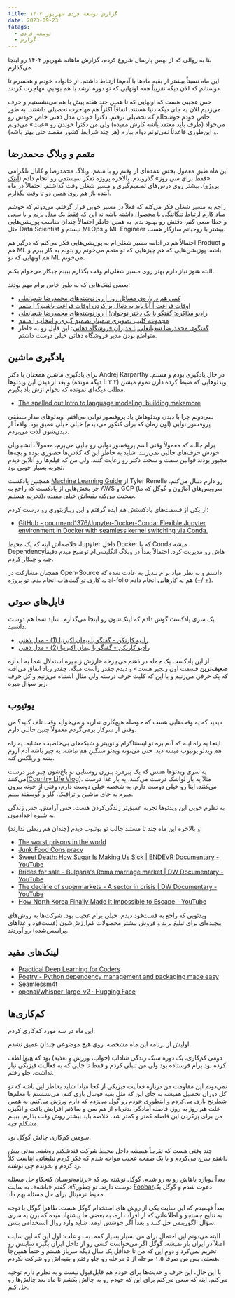 ```yaml
---
title: گزارش توسعه فردی شهریور ۱۴۰۲
date: 2023-09-23
fatags:
  - توسعه_فردی
  - گزارش
---
```

بنا به روالی که از بهمن پارسال شروع کردم، گزارش ماهانه شهریور ۱۴۰۲ رو اینجا می‌گذارم.

این ماه نسبتاً بیشتر از بقیه ماه‌ها با آدم‌ها ارتباط داشتم. از خانواده خودم و همسرم تا دوستانم که الان دیگه تقریباً همه اونهایی که تو دوره ارشد با هم بودیم، مهاجرت کردند. 

حس عجیبی هست که اونهایی که تا همین چند هفته پیش با هم می‌نشستیم و حرف می‌زدیم الان یه جای دیگه دنیا هستند. اتفاقاً اکثراً هم مهاجرت تحصیلی داشتند. به طور خاص خودم خوشحالم که تحصیلی نرفتم. دکترا خوندن مدل ذهنی خاص خودش رو می‌خواد (طرف باید معتقد باشه کارش مفیده) ولی من دکترا خوندن رو «عبث» می‌دونم و این‌طوری قاعدتاً نمی‌تونم دوام بیارم (هر چند شرایط کشور مقصد حتی بهتر باشه).
## متمم و وبلاگ محمدرضا
این ماه طبق معمول بخش عمده‌ای از وقتم رو با متمم، وبلاگ محمدرضا و کانال تلگرامی «فقط برای سی روز» گذروندم. بالاخره پروژه تفکر سیستمی رو انجام دادم ([لینک پروژه](https://motamem.org/%d9%be%d8%b1%d9%88%da%98%d9%87-%d9%be%d8%a7%db%8c%d8%a7%d9%86%db%8c-%d8%af%d8%b1%d8%b3-%d8%aa%d9%81%da%a9%d8%b1-%d8%b3%db%8c%d8%b3%d8%aa%d9%85%db%8c/comment-page-35/#comment-419741)). بیشتر روی درس‌های تصمیم‌گیری و مسیر شغلی وقت گذاشتم. احتمالاً در ماه آینده باز هم روی همین دو تا وقت بگذارم. 

راجع به مسیر شغلی فکر می‌کنم که فعلاً در مسیر خوبی قرار گرفتم. می‌دونم که خوشم میاد کارم ارتباط تنگاتنگی با محصول داشته باشه نه این که فقط یک مدل بزنم و با سعی و خطا سعی کنم، دقتش رو بهبود بدم. به همین خاطر احتمالاً چندان مناسب پوزیشن‌هایی مثل Data Scientist نیستم و MLOps و ML Engineer بیشتر با روحیاتم سازگار هست. 

احتمالاً هم در ادامه مسیر شغلی‌ام به پوزیشن‌هایی فکر می‌کنم که درگیر هم Product و هم ML باشه. پوزیشن‌هایی که هم چیزهایی که تو متمم می‌خونم رو بتونم به کار ببرم و هم اونهایی که تو ML می‌خونم. 

البته هنوز نیاز دارم بهتر روی مسیر شغلی‌ام وقت بگذارم ببینم چیکار می‌خوام بکنم. 

بعضی لینک‌هایی که به طور خاص برام مهم بودند:
- [کمی هم درباره‌ی مسائل روز | روزنوشته‌های محمدرضا شعبانعلی](https://mrshabanali.com/%da%a9%d9%85%db%8c-%d9%87%d9%85-%d8%af%d8%b1%d8%a8%d8%a7%d8%b1%d9%87%e2%80%8c%db%8c-%d9%85%d8%b3%d8%a7%d8%a6%d9%84-%d8%b1%d9%88%d8%b2/)
- [اوقات فراغت | آیا باید به دنبال پر کردن اوقات فراغت باشیم؟ | متمم](https://motamem.org/%d8%a7%d9%88%d9%82%d8%a7%d8%aa-%d9%81%d8%b1%d8%a7%d8%ba%d8%aa/comment-page-1/#comment-278443)
- [رادیو مذاکره: گفتگو با یک دختر نوجوان! | روزنوشته‌های محمدرضا شعبانعلی](https://mrshabanali.com/%D8%B1%D8%A7%D8%AF%DB%8C%D9%88-%D9%85%D8%B0%D8%A7%DA%A9%D8%B1%D9%87-%DA%AF%D9%81%D8%AA%DA%AF%D9%88-%D8%A8%D8%A7-%DB%8C%DA%A9-%D8%AF%D8%AE%D8%AA%D8%B1-%D9%86%D9%88%D8%AC%D9%88%D8%A7%D9%86/)
- [مجموعه کلیپ تصویری سمینار تصمیم گیری و انتخاب | متمم](https://motamem.org/%d9%85%d8%ac%d9%85%d9%88%d8%b9%d9%87-%da%a9%d9%84%db%8c%d9%be-%d8%aa%d8%b5%d9%88%db%8c%d8%b1%db%8c-%d8%b3%d9%85%db%8c%d9%86%d8%a7%d8%b1-%d8%aa%d8%b5%d9%85%db%8c%d9%85-%da%af%db%8c%d8%b1%db%8c/)
- [گفتگوی محمدرضا شعبانعلی با مدیران فروشگاه دهاتی](http://radio.shabanali.com/dehati.mp3): این فایل رو به خاطر متواضع بودن مدیر فروشگاه دهاتی خیلی دوست داشتم. 
## یادگیری ماشین
برای یادگیری ماشین همچنان با دکتر Andrej Karparthy در حال یادگیری بودم و هستم. ویدئوهایی که ضبط کرده دارن تموم میشن (۲ ۳ تا دیگه مونده) و بعد از دیدن این ویدئوها مطلب دیگه‌ای نمونده که بخوام ازش یاد بگیرم. 

- [The spelled out Intro to language modeling: building makemore](https://www.youtube.com/watch?v=PaCmpygFfXo)

نمی‌دونم چرا با دیدن ویدئوهاش یاد پروفسور نوابی می‌افتم. ویدئوهای مدار منطقی پروفسور نوابی (اون زمان که برای کنکور می‌دیدم) خیلی خیلی عمیق بود. واقعاً از دیدن‌شون لذت می‌بردم. 

برام جالبه که معمولاً وقتی اسم پروفسور نوابی رو جایی می‌برم، معمولاً دانشجویان خودش حرف‌های جالبی نمی‌زنند. شاید به خاطر این که کلاس‌ها حضوری بوده و بچه‌ها مجبور بودند قوانین سفت و سخت دکتر رو رعایت کنند. ولی من که فیلم‌ها رو آنلاین دیدم تجربه بسیار خوبی بود. 

همچنین پادکست [Machine Learning Guide](https://ocdevel.com/mlg) از Tyler Renelle رو دارم دنبال می‌کنم. جز بخش‌هایی از پادکست که راجع به AWS و GCP (سرویس‌های آمازون و گوگل که ما تحریم هستیم)، صحبت می‌کنه بقیه‌اش خیلی مفیده. 

از یکی از قسمت‌های پادکستش هم ایده گرفتم و این ریپازیتوری رو درست کردم:

- [GitHub - pourmand1376/Jupyter-Docker-Conda: Flexible Jupyter environment in Docker with seamless kernel switching via Conda.](https://github.com/pourmand1376/Jupyter-Docker-Conda/) 

خلاصه‌اش اینه که یک محیط Jupyter داخل Docker که با Conda میشه Dependencyهاش رو مدیریت کرد. احتمالاً بعداً در وبلاگ انگلیسی‌ام توضیح میدم دقیقاً چیه و چیکار کردم. 

همچنان مشارکت در Open-Source داشتم و به نظر میاد برام تبدیل به عادت شده که یه کاری تو گیت‌هاب انجام بدم. تو پروژه al-folio هم یه کارهایی انجام دادم ([+](https://github.com/alshedivat/al-folio/pull/1702)/ [+](https://github.com/alshedivat/al-folio/pull/1700)). 
## فایل‌های صوتی
یک سری پادکست گوش دادم که لینک‌شون رو اینجا می‌گذارم. شاید شما هم دوست داشتید.
- [رادیو کارنکن - گفتگو با پیمان اکبرنیا (1) - مدل ذهنی](https://podcasts.google.com/feed/aHR0cHM6Ly9mZWVkLnBvZGJlYW4uY29tL2FtaW5hcmFtZXNoL2ZlZWQueG1s/episode/YW1pbmFyYW1lc2gucG9kYmVhbi5jb20vNjBjNThmYmMtMDVjMy0zZmM4LTkwN2EtOGExNTAzMzZiM2Nm?sa=X&ved=0CAUQkfYCahcKEwjo56Ps_b6BAxUAAAAAHQAAAAAQAQ)
- [رادیو کارنکن - گفتگو با پیمان اکبرنیا (2) - مدل ذهنی](https://podcasts.google.com/feed/aHR0cHM6Ly9mZWVkLnBvZGJlYW4uY29tL2FtaW5hcmFtZXNoL2ZlZWQueG1s/episode/YW1pbmFyYW1lc2gucG9kYmVhbi5jb20vNjdmOTk4MTAtMDQ3NS0zNmFmLTllMjMtZDNkMzI3ODg5YmFk?sa=X&ved=0CAUQkfYCahcKEwjo56Ps_b6BAxUAAAAAHQAAAAAQAQ)

از این پادکست یک جمله در ذهنم می‌چرخه «ارزش زنجیره استدلال شما به اندازه **ضعیف‌ترین** قسمت اون زنجیر هست» و دیدم چقدر راست میگه. چقدر زیاد اتفاق می‌افته که یک حرفی می‌زنیم و با این که کلیت حرف درسته ولی مثال اشتباه می‌زنیم و کل حرف زیر سؤال میره. 
## یوتیوب
دیدید که یه وقت‌هایی هست که حوصله هیچ‌کاری ندارید و می‌خواید وقت تلف کنید؟ من وقتی از سرکار برمی‌گردم معمولاً چنین حالتی دارم. 

اینجا یه راه اینه که آدم بره تو ایسنتاگرام و توییتر و شبکه‌های بی‌خاصیت مشابه. یه راه هم ویدئو یوتیوب میشه دید. حتی می‌تونه ویدئو سنگین هم نباشه. یه چیز باشه آدم آروم بشه و ریلکس کنه. 

یه سری ویدئوها هستن که یک پیرمرد پیرزن روستایی تو باغ‌شون چیز میز درست می‌کنند([Country Life Vlog](https://youtube.com/@country_life_vlog?si=v2pnvo-OZs9wMuDp)). مثلاً یه بار لواشک درست می‌کنند، یه بار غذا درست می‌کنند. اینا رو خیلی دوست دارم. به شخصه خیلی دوست دارم، وقتی از خونه بیرون میرم به جای ماشین و ترافیک، گاو و گوسفند ببینم. 

به نظرم خوبی این ویدئوها تجربه عمیق‌تر زندگی‌کردن هست. حس آرامش. حس زندگی به شیوه اجدادمون. 

و بالاخره این ماه چند تا مستند جالب تو یوتیوب دیدم (چندان هم ربطی ندارند):
- [The worst prisons in the world](https://www.youtube.com/watch?v=li3TyWWeB_s)
- [Junk Food Consipracy](https://www.youtube.com/watch?v=urLsbc2Xp_0&t=693s)
- [Sweet Death: How Sugar Is Making Us Sick | ENDEVR Documentary - YouTube](https://www.youtube.com/watch?v=b2taSMx6394&t=55s)
- [Brides for sale - Bulgaria's Roma marriage market | DW Documentary - YouTube](https://www.youtube.com/watch?v=1ReFNdkQ5Y8)
- [The decline of supermarkets - A sector in crisis | DW Documentary - YouTube](https://www.youtube.com/watch?v=ymxG4wOP7fk&t=339s)
- [How North Korea Finally Made It Impossible to Escape - YouTube](https://www.youtube.com/watch?v=jlX7tl1QvJs)

ویدئویی که راجع به فست‌فود دیدم، خیلی برام عجیب بود. شرکت‌ها به روش‌های پیچیده‌ای برای تبلیغ برند و فروش بیشتر محصولات کم‌ارزش‌شون (فست‌فود و غذاهای پراسس‌شده) رو آوردند. 
## لینک‌های مفید
- [Practical Deep Learning for Coders](https://course.fast.ai/)
- [Poetry - Python dependency management and packaging made easy](https://python-poetry.org/)
- [Seamlessm4t](https://huggingface.co/spaces/facebook/seamless_m4t)
- [openai/whisper-large-v2 · Hugging Face](https://huggingface.co/openai/whisper-large-v2)
## کم‌کاری‌ها
این ماه در سه مورد کم‌کاری کردم. 

اولیش از برنامه این ماه مشخصه. روی هیچ موضوعی چندان عمیق نشدم. 

دومی کم‌کاری، یک دوره سبک زندگی شاداب (خواب، ورزش و تغذیه) بود که [هیوا](https://motamem.org/profile/313/) لطف کرده بود برام فرستاده بود ولی من تنبلی کردم و فقط تا جایی که به فعالیت فیزیکی نیاز نداشت، جلو رفتم. 

نمی‌دونم این مقاومت من درباره فعالیت فیزیکی از کجا میاد! شاید بخاطر این باشه که تو کل دوران تحصیل همیشه به جای این که مثل بقیه فوتبال بازی کنم، می‌نشستم با معلم‌ها شطرنج بازی می‌کردم و اینطوری خودم رو گول می‌زدم که دارم ورزش می‌کنم. به همین علت هم روز به روز، فاصله آمادگی بدنی‌ام از هم سن و سالانم افزایش یافت و انگیزه من برای پرکردن این فاصله کمتر و کمتر شد. خلاصه باید بیشتر روش وقت بذارم، ببینم مشکلم چیه. 

سومین کم‌کاری چالش گوگل بود. 

چند وقتی هست که تقریباً همیشه داخل محیط شرکت قندشکنم روشنه. مدتی پیش داشتم سرچ می‌کردم و با یک صفحه عجیب مواجه شدم که فکر کردم تبلیغاتی ایناست کلاً رد کردم و نخوندم چی نوشته. 

بعداً دوباره باهاش رو به رو شدم. گوگل نوشته بود که «برنامه‌نویسان کنجکاو حل مسئله دوست دارند. تو چطور؟». گفتم «باشه». به سایت [Foobar](https://foobar.withgoogle.com/)دعوت شدم و گوگل یک محیط ترمینال برای حل مسئله بهم داد. 

بعداً فهمیدم که این سایت یکی از روش های استخدام گوگل هست. ظاهرا گوگل با توجه به نتایج جستجو و اطلاعاتی که از افراد داره، به بعضی ها پیشنهاد میده که برن یه سری سؤال الگوریتمی حل کنند و بعداً اگر خوشش اومد، شاید وارد روال استخدامی بشن.  

البته می‌دونم این احتمال برای من بسیار بسیار کمه. به دو علت: اول این که این سایت اصلاً در ایران باز نمیشه. گوگل اگر می‌خواست کسی رو از داخل ایران بگیره سایتش رو تحریم نمی‌کرد و دوم این که من تا حداقل یک سال دیگه سرباز هستم و حتماً همین‌جا هستم. پس من صرفاً ۱.۵ مرحله از ۵ مرحله رو جلو رفتم و بقیه‌اش رو شرکت نکردم. 

با این حال، این حرف و حدیث‌ها برای خودم هم قابل‌قبول نیست و به نظرم دارم توجیه می‌کنم. اینه که سعی می‌کنم برای این که خودم رو به چالش بکشم تا ماه بعد چالش‌ها رو حل کنم.


